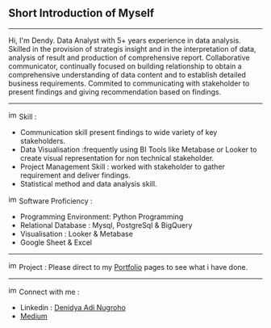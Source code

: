 ## Short Introduction of Myself

***

Hi, I'm Dendy. Data Analyst with 5+ years experience in data analysis. Skilled in the provision of strategis insight and in the interpretation of data, analysis of result and production of comprehensive report. Collaborative communicator, continually focused on building relationship to obtain a comprehensive understanding of data content and to establish detailed business requirements. Commited to communicating with stakeholder to present findings and giving recommendation based on findings.

***

<img width="17" height="17" alt="image" src="https://github.com/user-attachments/assets/9091aac0-ccd6-4dc4-9abd-254a193d94a5" /> Skill : 
- Communication skill present findings to wide variety of key stakeholders.
- Data Visualisation :frequently using BI Tools like Metabase or Looker to create visual representation for non technical stakeholder.
- Project Management Skill : worked with stakeholder to gather requirement and deliver findings.
- Statistical method and data analysis skill.

<img width="17" height="17" alt="image" src="https://github.com/user-attachments/assets/3f685338-30df-4c83-bc96-4088da67c6e5" /> Software Proficiency : 
- Programming Environment: Python Programming
- Relational Database : Mysql, PostgreSql & BigQuery
- Visualisation : Looker & Metabase
- Google Sheet & Excel

***

<img width="17" height="17" alt="image" src="https://github.com/user-attachments/assets/7d694d6f-0cbd-4dec-9345-7f2ffa6cd07f" /> Project : 
Please direct to my [Portfolio](https://github.com/denidya/Dendy-s-Portfolio) pages to see what i have done.

***

<img width="17" height="17" alt="image" src="https://github.com/user-attachments/assets/b14cf412-0a36-4e99-8623-5ebd77dafd7e" /> Connect with me : 
- Linkedin : [Denidya Adi Nugroho](https://www.linkedin.com/in/denidya-adi-nugroho-77aa1812a/)
- [Medium](https://medium.com/@adainugrohodenidya)
